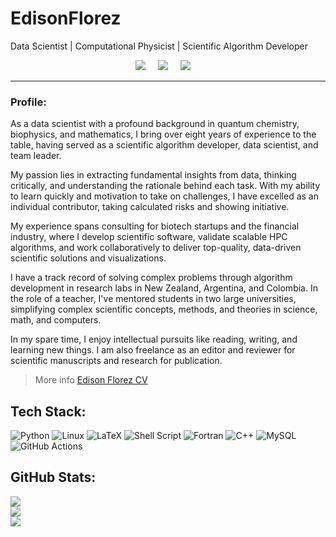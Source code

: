 # Edison**Florez**

Data Scientist \| Computational Physicist \| Scientific Algorithm Developer

<p align="center">
<a href="https://twitter.com/edisonflorez_"><img src="https://img.shields.io/badge/twitter-%231DA1F2.svg?&style=for-the-badge&logo=twitter&logoColor=white" /></a>&nbsp;&nbsp;&nbsp;&nbsp;
 <a href="https://www.linkedin.com/in/edisonflorez/"><img src="https://img.shields.io/badge/linkedin-%230077B5.svg?&style=for-the-badge&logo=linkedin&logoColor=white" /></a>&nbsp;&nbsp;&nbsp;&nbsp;
  <a href="mailto:edisonffh@gmail.com?subject=Came%20from%20Github"><img src="https://img.shields.io/badge/gmail-%23D14836.svg?&style=for-the-badge&logo=gmail&logoColor=white" /></a>&nbsp;&nbsp;&nbsp;&nbsp;
<p>

---

### Profile:

As a data scientist with a profound background in quantum chemistry, biophysics, and mathematics, I bring over eight years of experience to the table, having served as a scientific algorithm developer, data scientist, and team leader.

My passion lies in extracting fundamental insights from data, thinking critically, and understanding the rationale behind each task. With my ability to learn quickly and motivation to take on challenges, I have excelled as an individual contributor, taking calculated risks and showing initiative.

My experience spans consulting for biotech startups and the financial industry, where I develop scientific software, validate scalable HPC algorithms, and work collaboratively to deliver top-quality, data-driven scientific solutions and visualizations.

I have a track record of solving complex problems through algorithm development in research labs in New Zealand, Argentina, and Colombia. In the role of a teacher, I've mentored students in two large universities, simplifying complex scientific concepts, methods, and theories in science, math, and computers.

In my spare time, I enjoy intellectual pursuits like reading, writing, and learning new things. I am also freelance as an editor and reviewer for scientific manuscripts and research for publication.

> More info [Edison Florez CV](https://github.com/e-florez/cv/blob/main/Edison_Florez_CV.pdf)

## Tech Stack:

![Python](https://img.shields.io/badge/python-3670A0?style=for-the-badge&logo=python&logoColor=ffdd54) ![Linux](https://img.shields.io/badge/Linux-FCC624?style=for-the-badge&logo=linux&logoColor=black) ![LaTeX](https://img.shields.io/badge/latex-%23008080.svg?style=for-the-badge&logo=latex&logoColor=white) ![Shell Script](https://img.shields.io/badge/shell_script-%23121011.svg?style=for-the-badge&logo=gnu-bash&logoColor=white) ![Fortran](https://img.shields.io/badge/Fortran-%23734F96.svg?style=for-the-badge&logo=fortran&logoColor=white) ![C++](https://img.shields.io/badge/c++-%2300599C.svg?style=for-the-badge&logo=c%2B%2B&logoColor=white) ![MySQL](https://img.shields.io/badge/mysql-%2300f.svg?style=for-the-badge&logo=mysql&logoColor=white) ![GitHub Actions](https://img.shields.io/badge/github%20actions-%232671E5.svg?style=for-the-badge&logo=githubactions&logoColor=white)

## GitHub Stats:

![](https://github-readme-stats.vercel.app/api?username=e-florez&theme=dark&hide_border=false&include_all_commits=false&count_private=false)<br/>
![](https://github-readme-streak-stats.herokuapp.com/?user=e-florez&theme=dark&hide_border=false)<br/>
![](https://github-readme-stats.vercel.app/api/top-langs/?username=e-florez&theme=dark&hide_border=false&include_all_commits=false&count_private=false&layout=compact)
